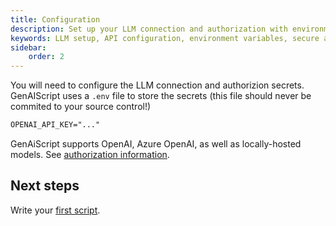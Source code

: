 ```yaml
---
title: Configuration
description: Set up your LLM connection and authorization with environment variables for seamless integration.
keywords: LLM setup, API configuration, environment variables, secure authorization, LLM integration
sidebar:
    order: 2
---
```


You will need to configure the LLM connection and authorizion secrets. GenAIScript uses a `.env` file to store the secrets (this file should never be commited to your source control!)

```txt title=".env"
OPENAI_API_KEY="..."
```

GenAiScript supports OpenAI, Azure OpenAI, as well as locally-hosted models. See [authorization information](/genaiscript/reference/token).

## Next steps

Write your [first script](/genaiscript/getting-started/your-first-genai-script).